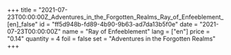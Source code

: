 +++
title = "2021-07-23T00:00:00Z_Adventures_in_the_Forgotten_Realms_Ray_of_Enfeeblement_[en]_false"
id = "ff5d948b-fd89-4b90-9b63-ad7da13b5f0e"
date = "2021-07-23T00:00:00Z"
name = "Ray of Enfeeblement"
lang = ["en"]
price = "0.14"
quantity = 4
foil = false
set = "Adventures in the Forgotten Realms"
+++
